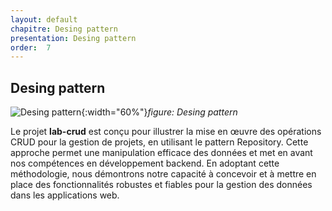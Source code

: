 ```yaml
---
layout: default
chapitre: Desing pattern
presentation: Desing pattern
order:  7
---
```


## Desing pattern


![Desing pattern](/lab_crud/Gestion-projets/Analyse-Techniques/Desing-pattern/images/Desing-pattern.png){:width="60%"}*figure: Desing pattern*




<!-- note -->


Le projet **lab-crud** est conçu pour illustrer la mise en œuvre des opérations CRUD pour la gestion de projets, en utilisant le pattern Repository. Cette approche permet une manipulation efficace des données et met en avant nos compétences en développement backend.
En adoptant cette méthodologie, nous démontrons notre capacité à concevoir et à mettre en place des fonctionnalités robustes et fiables pour la gestion des données dans les applications web.


<!-- new slide -->